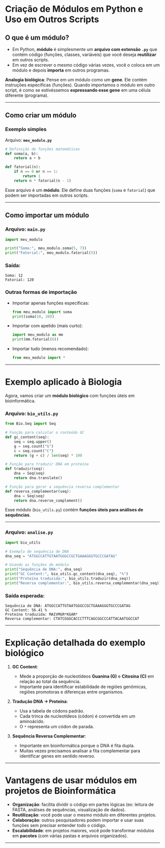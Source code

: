 #  Criação de Módulos em Python e Uso em Outros Scripts

##  O que é um módulo?

* Em Python, **módulo** é simplesmente um **arquivo com extensão `.py`** que contém código (funções, classes, variáveis) que você deseja **reutilizar** em outros scripts.
* Em vez de escrever o mesmo código várias vezes, você o coloca em um módulo e depois **importa** em outros programas.

 **Analogia biológica**:
Pense em um módulo como um **gene**. Ele contém instruções específicas (funções).
Quando importamos o módulo em outro script, é como se estivéssemos **expressando esse gene** em uma célula diferente (programa).

---

##  Como criar um módulo

### Exemplo simples

 Arquivo: **`meu_modulo.py`**

```python
# Definição de funções matemáticas
def soma(a, b):
    return a + b

def fatorial(n):
    if n == 0 or n == 1:
        return 1
    return n * fatorial(n - 1)
```

Esse arquivo é um **módulo**. Ele define duas funções (`soma` e `fatorial`) que podem ser importadas em outros scripts.

---

##  Como importar um módulo

### Arquivo: **`main.py`**

```python
import meu_modulo

print("Soma:", meu_modulo.soma(5, 7))
print("Fatorial:", meu_modulo.fatorial(5))
```

### Saída:

```
Soma: 12
Fatorial: 120
```

### Outras formas de importação

* Importar apenas funções específicas:

  ```python
  from meu_modulo import soma
  print(soma(10, 20))
  ```
* Importar com apelido (mais curto):

  ```python
  import meu_modulo as mm
  print(mm.fatorial(6))
  ```
* Importar tudo (menos recomendado):

  ```python
  from meu_modulo import *
  ```

---

#  Exemplo aplicado à Biologia

Agora, vamos criar um **módulo biológico** com funções úteis em bioinformática.

###  Arquivo: **`bio_utils.py`**

```python
from Bio.Seq import Seq

# Função para calcular o conteúdo GC
def gc_content(seq):
    seq = seq.upper()
    g = seq.count("G")
    c = seq.count("C")
    return (g + c) / len(seq) * 100

# Função para traduzir DNA em proteína
def traduzir(seq):
    dna = Seq(seq)
    return dna.translate()

# Função para gerar a sequência reversa complementar
def reversa_complementar(seq):
    dna = Seq(seq)
    return dna.reverse_complement()
```

Esse módulo (`bio_utils.py`) contém **funções úteis para análises de sequências**.

---

###  Arquivo: **`analise.py`**

```python
import bio_utils

# Exemplo de sequência de DNA
dna_seq = "ATGGCCATTGTAATGGGCCGCTGAAAGGGTGCCCGATAG"

# Usando as funções do módulo
print("Sequência de DNA:", dna_seq)
print("GC Content:", bio_utils.gc_content(dna_seq), "%")
print("Proteína traduzida:", bio_utils.traduzir(dna_seq))
print("Reversa complementar:", bio_utils.reversa_complementar(dna_seq))
```

### Saída esperada:

```
Sequência de DNA: ATGGCCATTGTAATGGGCCGCTGAAAGGGTGCCCGATAG
GC Content: 56.41 %
Proteína traduzida: MAIVMGR*KGAR*
Reversa complementar: CTATCGGGCACCCTTTCAGCGGCCCATTACAATGGCCAT
```

---

#  Explicação detalhada do exemplo biológico

1. **GC Content**:

   * Mede a proporção de nucleotídeos **Guanina (G)** e **Citosina (C)** em relação ao total da sequência.
   * Importante para identificar estabilidade de regiões genômicas, regiões promotoras e diferenças entre organismos.

2. **Tradução DNA → Proteína**:

   * Usa a tabela de códons padrão.
   * Cada trinca de nucleotídeos (códon) é convertida em um aminoácido.
   * O `*` representa um códon de parada.

3. **Sequência Reversa Complementar**:

   * Importante em bioinformática porque o DNA é fita dupla.
   * Muitas vezes precisamos analisar a fita complementar para identificar genes em sentido reverso.

---

# Vantagens de usar módulos em projetos de Bioinformática

* **Organização**: facilita dividir o código em partes lógicas (ex: leitura de FASTA, análises de sequências, visualização de dados).
* **Reutilização**: você pode usar o mesmo módulo em diferentes projetos.
* **Colaboração**: outros pesquisadores podem importar e usar suas funções sem precisar entender todo o código.
* **Escalabilidade**: em projetos maiores, você pode transformar módulos em **pacotes** (com várias pastas e arquivos organizados).

---


